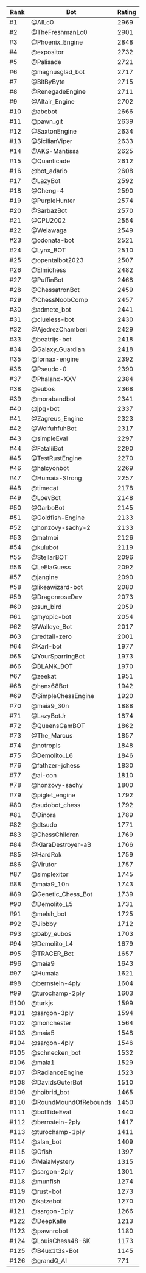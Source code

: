 Rank|Bot|Rating
---|---|---
#1|@AILc0|2969
#2|@TheFreshmanLc0|2901
#3|@Phoenix_Engine|2848
#4|@expositor|2732
#5|@Palisade|2721
#6|@magnusglad_bot|2717
#7|@BitByByte|2715
#8|@RenegadeEngine|2711
#9|@Altair_Engine|2702
#10|@abcbot|2666
#11|@pawn_git|2639
#12|@SaxtonEngine|2634
#13|@SicilianViper|2633
#14|@AKS-Mantissa|2625
#15|@Quanticade|2612
#16|@bot_adario|2608
#17|@LazyBot|2592
#18|@Cheng-4|2590
#19|@PurpleHunter|2574
#20|@SarbazBot|2570
#21|@CPU2002|2554
#22|@Weiawaga|2549
#23|@odonata-bot|2521
#24|@Lynx_BOT|2510
#25|@opentalbot2023|2507
#26|@Elmichess|2482
#27|@PuffinBot|2468
#28|@ChessatronBot|2459
#29|@ChessNoobComp|2457
#30|@admete_bot|2441
#31|@clueless-bot|2430
#32|@AjedrezChamberi|2429
#33|@beatrijs-bot|2418
#34|@Galaxy_Guardian|2418
#35|@fornax-engine|2392
#36|@Pseudo-0|2390
#37|@Phalanx-XXV|2384
#38|@eubos|2368
#39|@morabandbot|2341
#40|@jpg-bot|2337
#41|@Zagreus_Engine|2323
#42|@WolfuhfuhBot|2317
#43|@simpleEval|2297
#44|@FataliiBot|2290
#45|@TestRustEngine|2270
#46|@halcyonbot|2269
#47|@Humaia-Strong|2257
#48|@timecat|2178
#49|@LoevBot|2148
#50|@GarboBot|2145
#51|@Goldfish-Engine|2133
#52|@honzovy-sachy-2|2133
#53|@matmoi|2126
#54|@kulubot|2119
#55|@StellarBOT|2096
#56|@LeElaGuess|2092
#57|@jangine|2090
#58|@likeawizard-bot|2080
#59|@DragonroseDev|2073
#60|@sun_bird|2059
#61|@myopic-bot|2054
#62|@Walleye_Bot|2017
#63|@redtail-zero|2001
#64|@Karl-bot|1977
#65|@YourSparringBot|1973
#66|@BLANK_BOT|1970
#67|@zeekat|1951
#68|@hans68Bot|1942
#69|@SimpleChessEngine|1920
#70|@maia9_30n|1888
#71|@LazyBotJr|1874
#72|@QueensGamBOT|1862
#73|@The_Marcus|1857
#74|@notropis|1848
#75|@Demolito_L6|1846
#76|@fathzer-jchess|1830
#77|@ai-con|1810
#78|@honzovy-sachy|1800
#79|@piglet_engine|1792
#80|@sudobot_chess|1792
#81|@Dinora|1789
#82|@dtsudo|1771
#83|@ChessChildren|1769
#84|@KlaraDestroyer-aB|1766
#85|@HardRok|1759
#86|@Virutor|1757
#87|@simplexitor|1745
#88|@maia9_10n|1743
#89|@Genetic_Chess_Bot|1739
#90|@Demolito_L5|1731
#91|@melsh_bot|1725
#92|@Jibbby|1712
#93|@baby_eubos|1703
#94|@Demolito_L4|1679
#95|@TRACER_Bot|1657
#96|@maia9|1643
#97|@Humaia|1621
#98|@bernstein-4ply|1604
#99|@turochamp-2ply|1603
#100|@turkjs|1599
#101|@sargon-3ply|1594
#102|@monchester|1564
#103|@maia5|1548
#104|@sargon-4ply|1546
#105|@schnecken_bot|1532
#106|@maia1|1529
#107|@RadianceEngine|1523
#108|@DavidsGuterBot|1510
#109|@haibrid_bot|1465
#110|@RoundMoundOfRebounds|1450
#111|@botTideEval|1440
#112|@bernstein-2ply|1417
#113|@turochamp-1ply|1411
#114|@alan_bot|1409
#115|@Ofish|1397
#116|@MaiaMystery|1315
#117|@sargon-2ply|1301
#118|@munfish|1274
#119|@rust-bot|1273
#120|@katzebot|1270
#121|@sargon-1ply|1266
#122|@DeepKalle|1213
#123|@pawnrobot|1180
#124|@LouisChess48-6K|1173
#125|@B4ux1t3s-Bot|1145
#126|@grandQ_AI|771
